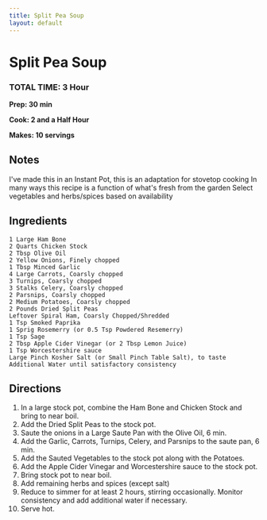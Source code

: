 ```yaml
---
title: Split Pea Soup
layout: default
---
```


# Split Pea Soup

### TOTAL TIME: 3 Hour
**Prep: 30 min**

**Cook: 2 and a Half Hour**

**Makes: 10 servings**

## Notes
I've made this in an Instant Pot, this is an adaptation for stovetop cooking
In many ways this recipe is a function of what's fresh from the garden
Select vegetables and herbs/spices based on availability

## Ingredients
    1 Large Ham Bone
    2 Quarts Chicken Stock
    2 Tbsp Olive Oil
    2 Yellow Onions, Finely chopped
    1 Tbsp Minced Garlic
    4 Large Carrots, Coarsly chopped
    3 Turnips, Coarsly chopped
    3 Stalks Celery, Coarsly chopped
    2 Parsnips, Coarsly chopped
    2 Medium Potatoes, Coarsly chopped
    2 Pounds Dried Split Peas
    Leftover Spiral Ham, Coarsly Chopped/Shredded
    1 Tsp Smoked Paprika
    1 Sprig Rosemerry (or 0.5 Tsp Powdered Resemerry)
    1 Tsp Sage
    2 Tbsp Apple Cider Vinegar (or 2 Tbsp Lemon Juice)
    1 Tsp Worcestershire sauce
    Large Pinch Kosher Salt (or Small Pinch Table Salt), to taste
    Additional Water until satisfactory consistency

## Directions
  1. In a large stock pot, combine the Ham Bone and Chicken Stock and bring to near boil.
  2. Add the Dried Split Peas to the stock pot.
  3. Saute the onions in a Large Saute Pan with the Olive Oil, 6 min.
  4. Add the Garlic, Carrots, Turnips, Celery, and Parsnips to the saute pan, 6 min.
  5. Add the Sauted Vegetables to the stock pot along with the Potatoes.
  6. Add the Apple Cider Vinegar and Worcestershire sauce to the stock pot.
  7. Bring stock pot to near boil.
  8. Add remaining herbs and spices (except salt)
  9. Reduce to simmer for at least 2 hours, stirring occasionally. Monitor consistency and add additional water if necessary.
  10. Serve hot.
